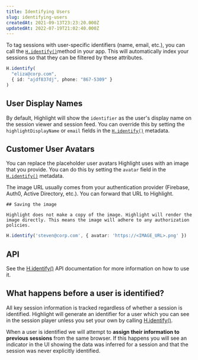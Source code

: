 ```yaml
---
title: Identifying Users
slug: identifying-users
createdAt: 2021-09-13T23:23:20.000Z
updatedAt: 2022-07-19T21:02:40.000Z
---
```


To tag sessions with user-specific identifiers (name, email, etc.), you can call the [`H.identify()`](../../../sdk/client.md#Hinit)method in your app. This will automatically index your sessions so that they can be filtered by these attributes.

```typescript
H.identify(
  "eliza@corp.com",
  { id: "ajdf837dj", phone: "867-5309" }
)
```

## User Display Names

By default, Highlight will show the `identifier` as the user's display name on the session viewer and session feed. You can override this by setting the `highlightDisplayName` or `email` fields in the [`H.identify()`](../../../sdk/client.md#Hidentify) metadata.

## Customer User Avatars

You can replace the placeholder user avatars Highlight uses with an image that you provide. You can do this by setting the `avatar` field in the [`H.identify()`](../../../sdk/client.md#Hidentify) metadata.

The image URL usually comes from your authentication provider (Firebase, Auth0, Active Directory, etc.). You can forward that URL to Highlight.

```hint
## Saving the image

Highlight does not make a copy of the image. Highlight will render the image directly. This means the image will adhere to any authorization policies.
```

```typescript
H.identify('steven@corp.com', { avatar: 'https://<IMAGE_URL>.png' })
```

## API

See the [H.identify()](../../../sdk/client.md#Hidentify) API documentation for more information on how to use it.

## What happens before a user is identified?

All key session information is tracked regardless of whether a session is identified. Highlight will generate an identifier for a user which you can see in the session player unless you set your own by calling [H.identify()](../../../sdk/client.md#Hidentify).

When a user is identified we will attempt to **assign their information to previous sessions** from the same browser. If this happens you will see an indicator in the UI showing the data was inferred for a session and that the session was never explicitly identified.
